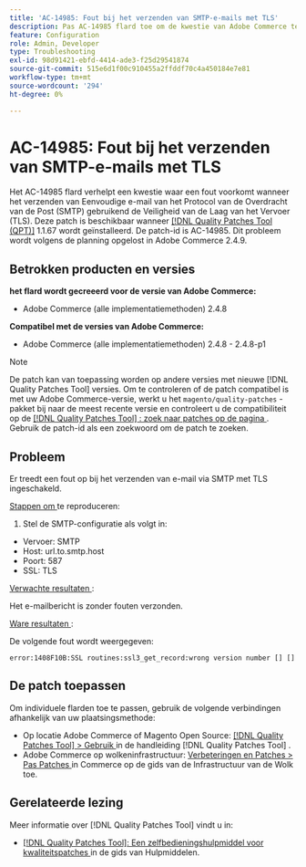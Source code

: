 ```yaml
---
title: 'AC-14985: Fout bij het verzenden van SMTP-e-mails met TLS'
description: Pas AC-14985 flard toe om de kwestie van Adobe Commerce te bevestigen waar een fout voorkomt wanneer het verzenden van Eenvoudige e-mail van het Protocol van de Overdracht van de Post (SMTP) gebruikend de Veiligheid van de Laag van het Vervoer (TLS).
feature: Configuration
role: Admin, Developer
type: Troubleshooting
exl-id: 98d91421-ebfd-4414-ade3-f25d29541874
source-git-commit: 515e6d1f00c910455a2ffddf70c4a450184e7e81
workflow-type: tm+mt
source-wordcount: '294'
ht-degree: 0%

---
```


# AC-14985: Fout bij het verzenden van SMTP-e-mails met TLS

Het AC-14985 flard verhelpt een kwestie waar een fout voorkomt wanneer het verzenden van Eenvoudige e-mail van het Protocol van de Overdracht van de Post (SMTP) gebruikend de Veiligheid van de Laag van het Vervoer (TLS). Deze patch is beschikbaar wanneer [[!DNL Quality Patches Tool (QPT)]](/help/tools/quality-patches-tool/quality-patches-tool-to-self-serve-quality-patches.md) 1.1.67 wordt geïnstalleerd. De patch-id is AC-14985. Dit probleem wordt volgens de planning opgelost in Adobe Commerce 2.4.9.

## Betrokken producten en versies

**het flard wordt gecreeerd voor de versie van Adobe Commerce:**

* Adobe Commerce (alle implementatiemethoden) 2.4.8

**Compatibel met de versies van Adobe Commerce:**

* Adobe Commerce (alle implementatiemethoden) 2.4.8 - 2.4.8-p1

>[!NOTE]
>
>De patch kan van toepassing worden op andere versies met nieuwe [!DNL Quality Patches Tool] versies. Om te controleren of de patch compatibel is met uw Adobe Commerce-versie, werkt u het `magento/quality-patches` -pakket bij naar de meest recente versie en controleert u de compatibiliteit op de [[!DNL Quality Patches Tool] : zoek naar patches op de pagina ](https://experienceleague.adobe.com/tools/commerce-quality-patches/index.html?lang=nl-NL) . Gebruik de patch-id als een zoekwoord om de patch te zoeken.

## Probleem

Er treedt een fout op bij het verzenden van e-mail via SMTP met TLS ingeschakeld.

<u> Stappen om </u> te reproduceren:

1. Stel de SMTP-configuratie als volgt in:
* Vervoer: SMTP
* Host: url.to.smtp.host
* Poort: 587
* SSL: TLS

<u> Verwachte resultaten </u>:

Het e-mailbericht is zonder fouten verzonden.

<u> Ware resultaten </u>:

De volgende fout wordt weergegeven:

```
error:1408F10B:SSL routines:ssl3_get_record:wrong version number [] []
```

## De patch toepassen

Om individuele flarden toe te passen, gebruik de volgende verbindingen afhankelijk van uw plaatsingsmethode:

* Op locatie Adobe Commerce of Magento Open Source: [[!DNL Quality Patches Tool] > Gebruik ](/help/tools/quality-patches-tool/usage.md) in de handleiding [!DNL Quality Patches Tool] .
* Adobe Commerce op wolkeninfrastructuur: [ Verbeteringen en Patches > Pas Patches ](https://experienceleague.adobe.com/docs/commerce-cloud-service/user-guide/develop/upgrade/apply-patches.html?lang=nl-NL) in Commerce op de gids van de Infrastructuur van de Wolk toe.

## Gerelateerde lezing

Meer informatie over [!DNL Quality Patches Tool] vindt u in:

* [[!DNL Quality Patches Tool]: Een zelfbedieningshulpmiddel voor kwaliteitspatches ](/help/tools/quality-patches-tool/quality-patches-tool-to-self-serve-quality-patches.md) in de gids van Hulpmiddelen.
